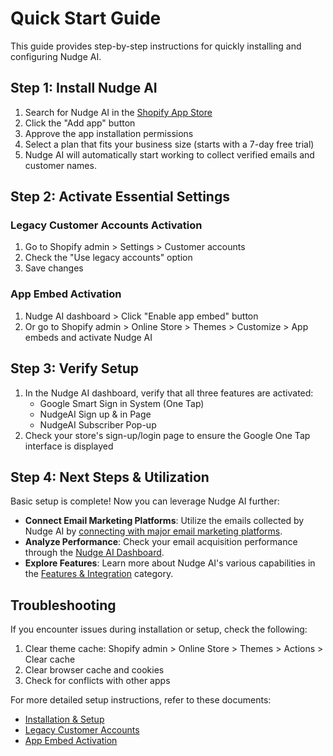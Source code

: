 # Quick Start Guide

This guide provides step-by-step instructions for quickly installing and configuring Nudge AI.

## Step 1: Install Nudge AI

1. Search for Nudge AI in the [Shopify App Store](https://apps.shopify.com/nudge-ai)
2. Click the "Add app" button
3. Approve the app installation permissions
4. Select a plan that fits your business size (starts with a 7-day free trial)
5. Nudge AI will automatically start working to collect verified emails and customer names.

## Step 2: Activate Essential Settings

### Legacy Customer Accounts Activation
1. Go to Shopify admin > Settings > Customer accounts
2. Check the "Use legacy accounts" option
3. Save changes

### App Embed Activation
1. Nudge AI dashboard > Click "Enable app embed" button
2. Or go to Shopify admin > Online Store > Themes > Customize > App embeds and activate Nudge AI

## Step 3: Verify Setup

1. In the Nudge AI dashboard, verify that all three features are activated:
   - Google Smart Sign in System (One Tap)
   - NudgeAI Sign up & in Page
   - NudgeAI Subscriber Pop-up
2. Check your store's sign-up/login page to ensure the Google One Tap interface is displayed

## Step 4: Next Steps & Utilization

Basic setup is complete! Now you can leverage Nudge AI further:

- **Connect Email Marketing Platforms**: Utilize the emails collected by Nudge AI by [connecting with major email marketing platforms](../../features-integrations/email-marketing/index.md).
- **Analyze Performance**: Check your email acquisition performance through the [Nudge AI Dashboard](../../analytics-management/dashboard/index.md).
- **Explore Features**: Learn more about Nudge AI's various capabilities in the [Features & Integration](../../features-integrations/core-features/index.md) category.

## Troubleshooting

If you encounter issues during installation or setup, check the following:
1. Clear theme cache: Shopify admin > Online Store > Themes > Actions > Clear cache
2. Clear browser cache and cookies
3. Check for conflicts with other apps

For more detailed setup instructions, refer to these documents:
- [Installation & Setup](../installation/index.md)
- [Legacy Customer Accounts](../legacy-accounts/index.md)
- [App Embed Activation](../app-embed/index.md)
